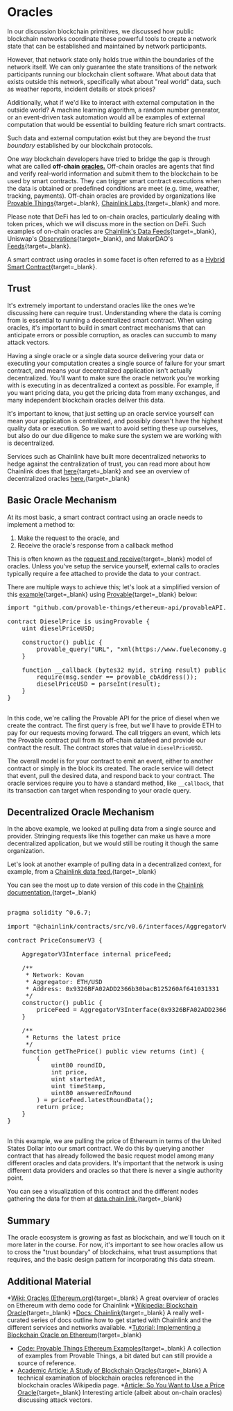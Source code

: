 # Oracles

In our discussion blockchain primitives, we discussed how public blockchain networks coordinate these powerful tools to create a network state that can be established and maintained by network participants.

However, that network state only holds true within the boundaries of the network itself. We can only guarantee the state transitions of the network participants running our blockchain client software. What about data that exists outside this network, specifically what about "real world" data, such as weather reports, incident details or stock prices? 

Additionally, what if we'd like to interact with external computation in the outside world? A machine learning algorithm, a random number generator, or an event-driven task automation would all be examples of external computation that would be essential to building feature rich smart contracts. 

Such data and external computation exist but they are beyond the _trust boundary_ established by our blockchain protocols.

One way blockchain developers have tried to bridge the gap is through what are called **off-chain [oracles.](https://en.wikipedia.org/wiki/Blockchain_oracle)** Off-chain oracles are agents that find and verify real-world information and submit them to the blockchain to be used by smart contracts. They can trigger smart contract executions when the data is obtained or predefined conditions are meet (e.g. time, weather, tracking, payments). Off-chain oracles are provided by organizations like [Provable Things](https://provable.xyz/){target=_blank}, [Chainlink Labs,](https://chain.link/){target=_blank} and more.

Please note that DeFi has led to on-chain oracles, particularly dealing with token prices, which we will discuss more in the section on DeFi. Such examples of on-chain oracles are [Chainlink's Data Feeds](https://docs.chain.link/docs/get-the-latest-price/){target=_blank}, Uniswap's [Observations](https://docs.uniswap.org/protocol/concepts/V3-overview/oracle){target=_blank}, and MakerDAO's [Feeds](https://developer.makerdao.com/feeds/){target=_blank}.

A smart contract using oracles in some facet is often referred to as a [Hybrid Smart Contract](https://blog.chain.link/hybrid-smart-contracts-explained/){target=_blank}.

## Trust

It's extremely important to understand oracles like the ones we're discussing here can require trust. Understanding where the data is coming from is essential to running a decentralized smart contract. When using oracles, it's important to build in smart contract mechanisms that can anticipate errors or possible corruption, as oracles can succumb to many attack vectors.

Having a single oracle or a single data source delivering your data or executing your computation creates a single source of failure for your smart contract, and means your decentralized application isn't actually decentralized. You'll want to make sure the oracle network you're working with is executing in as decentralized a context as possible. For example, if you want pricing data, you get the pricing data from many exchanges, and many independent blockchain oracles deliver this data. 

It's important to know, that just setting up an oracle service yourself can mean your application is centralized, and possibly doesn't have the highest quality data or execution. So we want to avoid setting these up ourselves, but also do our due diligence to make sure the system we are working with is decentralized. 

Services such as Chainlink have built more decentralized networks to hedge against the centralization of trust, you can read more about how Chainlink does that [here](https://docs.chain.link/docs/architecture-decentralized-model/){target=_blank} and see an overview of decentralized oracles [here.](https://medium.com/fabric-ventures/decentralised-oracles-a-comprehensive-overview-d3168b9a8841){target=_blank}

## Basic Oracle Mechanism

At its most basic, a smart contract contract using an oracle needs to implement a method to:

1.  Make the request to the oracle, and
2.  Receive the oracle's response from a callback method

This is often known as the [request and receive](https://docs.chain.link/docs/architecture-request-model/){target=_blank} model of oracles. Unless you've setup the service yourself, external calls to oracles typically require a fee attached to provide the data to your contract.

There are multiple ways to achieve this; let's look at a simplified version of this [example](https://github.com/provable-things/ethereum-examples/blob/c0431a147f24519a135d07f9d5c17db73498e0e7/solidity/DieselPrice.sol){target=_blank} using [Provable](https://docs.provable.xyz){target=_blank} below:

<pre>import "github.com/provable-things/ethereum-api/provableAPI.sol";

contract DieselPrice is usingProvable {
    uint dieselPriceUSD;

    constructor() public {
        provable_query("URL", "xml(https://www.fueleconomy.gov/ws/rest/fuelprices).fuelPrices.diesel");
    }

    function __callback (bytes32 myid, string result) public {
        require(msg.sender == provable_cbAddress());
        dieselPriceUSD = parseInt(result);
    }
}
      </pre>

In this code, we're calling the Provable API for the price of diesel when we create the contract. The first query is free, but we'll have to provide ETH to pay for our requests moving forward. The call triggers an event, which lets the Provable contract pull from its off-chain datafeed and provide our contract the result. The contract stores that value in `dieselPriceUSD`.

The overall model is for your contract to emit an event, either to another contract or simply in the block its created. The oracle service will detect that event, pull the desired data, and respond back to your contract. The oracle services require you to have a standard method, like `__callback`, that its transaction can target when responding to your oracle query.

## Decentralized Oracle Mechanism

In the above example, we looked at pulling data from a single source and provider. Stringing requests like this together can make us have a more decentralized application, but we would still be routing it though the same organization.

Let's look at another example of pulling data in a decentralized context, for example, from a [Chainlink data feed.](https://docs.chain.link/docs/using-chainlink-reference-contracts/){target=_blank}

You can see the most up to date version of this code in the [Chainlink documentation.](https://docs.chain.link/docs/get-the-latest-price/){target=_blank}

<pre>

pragma solidity ^0.6.7;

import "@chainlink/contracts/src/v0.6/interfaces/AggregatorV3Interface.sol";

contract PriceConsumerV3 {

    AggregatorV3Interface internal priceFeed;

    /**
     * Network: Kovan
     * Aggregator: ETH/USD
     * Address: 0x9326BFA02ADD2366b30bacB125260Af641031331
     */
    constructor() public {
        priceFeed = AggregatorV3Interface(0x9326BFA02ADD2366b30bacB125260Af641031331);
    }

    /**
     * Returns the latest price
     */
    function getThePrice() public view returns (int) {
        (
            uint80 roundID, 
            int price,
            uint startedAt,
            uint timeStamp,
            uint80 answeredInRound
        ) = priceFeed.latestRoundData();
        return price;
    }
}

</pre>

In this example, we are pulling the price of Ethereum in terms of the United States Dollar into our smart contract. We do this by querying another contract that has already followed the basic request model among many different oracles and data providers. It's important that the network is using different data providers and oracles so that there is never a single authority point. 

You can see a visualization of this contract and the different nodes gathering the data for them at [data.chain.link.](https://data.chain.link/ethereum/mainnet/crypto-usd/eth-usd){target=_blank}

## Summary 

The oracle ecosystem is growing as fast as blockchain, and we'll touch on it more later in the course. For now, it's important to see how oracles allow us to cross the "trust boundary" of blockchains, what trust assumptions that requires, and the basic design pattern for incorporating this data stream.
## Additional Material

*[Wiki: Oracles (Ethereum.org)](https://ethereum.org/en/developers/docs/oracles/){target=_blank} A great overview of oracles on Ethereum with demo code for Chainlink
*[Wikipedia: Blockchain Oracle](https://en.wikipedia.org/wiki/Blockchain_oracle){target=_blank}
*[Docs: Chainlink](https://docs.chain.link/){target=_blank} A really well-curated series of docs outline how to get started with Chainlink and the different services and networks available.
*[Tutorial: Implementing a Blockchain Oracle on Ethereum](https://medium.com/@pedrodc/implementing-a-blockchain-oracle-on-ethereum-cedc7e26b49e){target=_blank}
* [Code: Provable Things Ethereum Examples](https://github.com/provable-things/ethereum-examples/tree/master/solidity){target=_blank} A collection of examples from Provable Things, a bit dated but can still provide a source of reference.
* [Academic Article: A Study of Blockchain Oracles](https://arxiv.org/pdf/2004.07140.pdf){target=_blank} A technical examination of blockchain oracles referenced in the blockchain oracles Wikipedia page.
*[Article: So You Want to Use a Price Oracle](https://samczsun.com/so-you-want-to-use-a-price-oracle/){target=_blank} Interesting article (albeit about on-chain oracles) discussing attack vectors.
